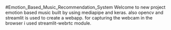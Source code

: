 #Emotion_Based_Music_Recommendation_System
Welcome to new project emotion based music built by using mediapipe and keras. also opencv and streamlit is used to create a webapp. for capturing the webcam in the browser i used streamlit-webrtc module.
